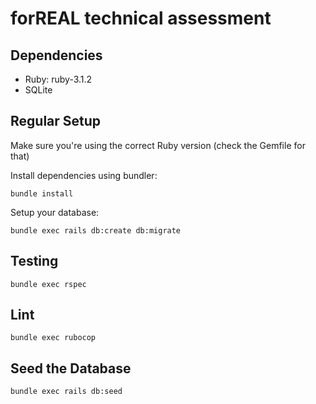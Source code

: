 # forREAL technical assessment

## Dependencies

- Ruby: ruby-3.1.2
- SQLite

## Regular Setup

Make sure you're using the correct Ruby version (check the Gemfile for that)

Install dependencies using bundler:

```
bundle install
```

Setup your database:

```
bundle exec rails db:create db:migrate
```

## Testing

```
bundle exec rspec
```

## Lint

```
bundle exec rubocop
```

## Seed the Database

```
bundle exec rails db:seed
```
